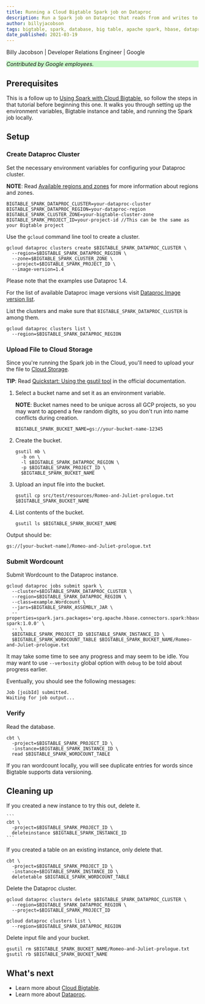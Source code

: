```yaml
---
title: Running a Cloud Bigtable Spark job on Dataproc 
description: Run a Spark job on Dataproc that reads from and writes to Cloud Bigtable.
author: billyjacobson
tags: bigtable, spark, database, big table, apache spark, hbase, dataproc
date_published: 2021-03-19
---
```


Billy Jacobson | Developer Relations Engineer | Google

<p style="background-color:#CAFACA;"><i>Contributed by Google employees.</i></p>

## Prerequisites

This is a follow up to [Using Spark with Cloud Bigtable](https://cloud.google.com/community/tutorials/bigtable-spark),
so follow the steps in that tutorial before beginning this one. It walks you through setting up the environment
variables, Bigtable instance and table, and running the Spark job locally.


## Setup

### Create Dataproc Cluster

Set the necessary environment variables for configuring your Dataproc cluster.

**NOTE**: Read [Available regions and zones](https://cloud.google.com/compute/docs/regions-zones#available) for more information about regions and zones.

```
BIGTABLE_SPARK_DATAPROC_CLUSTER=your-dataproc-cluster
BIGTABLE_SPARK_DATAPROC_REGION=your-dataproc-region
BIGTABLE_SPARK_CLUSTER_ZONE=your-bigtable-cluster-zone
BIGTABLE_SPARK_PROJECT_ID=your-project-id //This can be the same as your Bigtable project 
```

Use the `gcloud` command line tool to create a cluster.
```
gcloud dataproc clusters create $BIGTABLE_SPARK_DATAPROC_CLUSTER \
  --region=$BIGTABLE_SPARK_DATAPROC_REGION \
  --zone=$BIGTABLE_SPARK_CLUSTER_ZONE \
  --project=$BIGTABLE_SPARK_PROJECT_ID \
  --image-version=1.4
```

Please note that the examples use Dataproc 1.4.

For the list of available Dataproc image versions visit [Dataproc Image version list](https://cloud.google.com/dataproc/docs/concepts/versioning/dataproc-versions).

List the clusters and make sure that `BIGTABLE_SPARK_DATAPROC_CLUSTER` is among them.

```
gcloud dataproc clusters list \
  --region=$BIGTABLE_SPARK_DATAPROC_REGION
```

### Upload File to Cloud Storage

Since you're running the Spark job in the Cloud, you'll need to upload your the file to [Cloud Storage](https://cloud.google.com/storage).

**TIP**: Read [Quickstart: Using the gsutil tool](https://cloud.google.com/storage/docs/quickstart-gsutil) in the official documentation.

1. Select a bucket name and set it as an environment variable. 

    **NOTE**: Bucket names need to be unique across all GCP projects, so you may want to append a few random digits, so you
don't run into name conflicts during creation.
    
    ```
    BIGTABLE_SPARK_BUCKET_NAME=gs://your-bucket-name-12345
    ```
    
1. Create the bucket.
    
    ```
    gsutil mb \
      -b on \
      -l $BIGTABLE_SPARK_DATAPROC_REGION \
      -p $BIGTABLE_SPARK_PROJECT_ID \
      $BIGTABLE_SPARK_BUCKET_NAME
    ```

1. Upload an input file into the bucket.

    ```
    gsutil cp src/test/resources/Romeo-and-Juliet-prologue.txt $BIGTABLE_SPARK_BUCKET_NAME
    ```

1. List contents of the bucket.

    ```
    gsutil ls $BIGTABLE_SPARK_BUCKET_NAME
    ```
   
Output should be:
```
gs://[your-bucket-name]/Romeo-and-Juliet-prologue.txt
```

### Submit Wordcount

Submit Wordcount to the Dataproc instance.

```
gcloud dataproc jobs submit spark \
  --cluster=$BIGTABLE_SPARK_DATAPROC_CLUSTER \
  --region=$BIGTABLE_SPARK_DATAPROC_REGION \
  --class=example.Wordcount \
  --jars=$BIGTABLE_SPARK_ASSEMBLY_JAR \
  --properties=spark.jars.packages='org.apache.hbase.connectors.spark:hbase-spark:1.0.0' \
  -- \
  $BIGTABLE_SPARK_PROJECT_ID $BIGTABLE_SPARK_INSTANCE_ID \
  $BIGTABLE_SPARK_WORDCOUNT_TABLE $BIGTABLE_SPARK_BUCKET_NAME/Romeo-and-Juliet-prologue.txt
```

It may take some time to see any progress and may seem to be idle. You may want to use `--verbosity` global option with `debug` to be told about progress earlier.

Eventually, you should see the following messages:

```text
Job [joibId] submitted.
Waiting for job output...
```

### Verify

Read the database.

```
cbt \
  -project=$BIGTABLE_SPARK_PROJECT_ID \
  -instance=$BIGTABLE_SPARK_INSTANCE_ID \
  read $BIGTABLE_SPARK_WORDCOUNT_TABLE
```

If you ran wordcount locally, you will see duplicate entries for words since Bigtable supports data versioning.

## Cleaning up

If you created a new instance to try this out, delete it. 

    ```
    cbt \
      -project=$BIGTABLE_SPARK_PROJECT_ID \
      deleteinstance $BIGTABLE_SPARK_INSTANCE_ID
    ```

If you created a table on an existing instance, only delete that.

    cbt \
      -project=$BIGTABLE_SPARK_PROJECT_ID \
      -instance=$BIGTABLE_SPARK_INSTANCE_ID \
      deletetable $BIGTABLE_SPARK_WORDCOUNT_TABLE



Delete the Dataproc cluster.

```
gcloud dataproc clusters delete $BIGTABLE_SPARK_DATAPROC_CLUSTER \
  --region=$BIGTABLE_SPARK_DATAPROC_REGION \
  --project=$BIGTABLE_SPARK_PROJECT_ID
```

```
gcloud dataproc clusters list \
  --region=$BIGTABLE_SPARK_DATAPROC_REGION
```

Delete input file and your bucket.

```
gsutil rm $BIGTABLE_SPARK_BUCKET_NAME/Romeo-and-Juliet-prologue.txt
gsutil rb $BIGTABLE_SPARK_BUCKET_NAME
```


## What's next

- Learn more about [Cloud Bigtable](https://cloud.google.com/bigtable/).
- Learn more about [Dataproc](https://cloud.google.com/dataproc).
